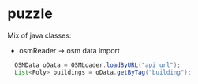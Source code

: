 # puzzle

Mix of java classes:
- osmReader -> osm data import
```java
  OSMData oData = OSMLoader.loadByURL("api url");
  List<Poly> buildings = oData.getByTag("building");
```

